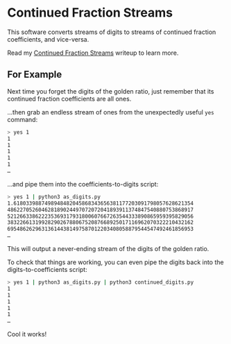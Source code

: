 # Continued Fraction Streams

This software converts streams of digits to streams of continued fraction coefficients, and vice-versa.

Read my [Continued Fraction Streams](https://polyhedron.party/continued-fraction-streams/) writeup to learn more.

## For Example

Next time you forget the digits of the golden ratio, just remember that its continued fraction coefficients are all ones.

…then grab an endless stream of ones from the unexpectedly useful `yes` command:

``` bash
> yes 1
1
1
1
1
1
…
```

…and pipe them into the coefficients-to-digits script:

``` bash
> yes 1 | python3 as_digits.py
1.6180339887498948482045868343656381177203091798057628621354
486227052604628189024497072072041893911374847540880753868917
521266338622235369317931800607667263544333890865959395829056
383226613199282902678806752087668925017116962070322210432162
695486262963136144381497587012203408058879544547492461856953
…
```

This will output a never-ending stream of the digits of the golden ratio.

To check that things are working, you can even pipe the digits back into the digits-to-coefficients script:

``` bash
> yes 1 | python3 as_digits.py | python3 continued_digits.py
1
1
1
1
1
…
```

Cool it works!
